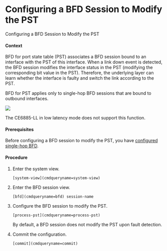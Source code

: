 Configuring a BFD Session to Modify the PST
===========================================

Configuring a BFD Session to Modify the PST

#### Context

BFD for port state table (PST) associates a BFD session bound to an interface with the PST of this interface. When a link down event is detected, the BFD session modifies the interface status in the PST (modifying the corresponding bit value in the PST). Therefore, the underlying layer can learn whether the interface is faulty and switch the link according to the PST.

BFD for PST applies only to single-hop BFD sessions that are bound to outbound interfaces.

![](public_sys-resources/note_3.0-en-us.png) 

The CE6885-LL in low latency mode does not support this function.



#### Prerequisites

Before configuring a BFD session to modify the PST, you have [configured single-hop BFD](vrp_bfd_cfg_0005.html).


#### Procedure

1. Enter the system view.
   ```
   [system-view](cmdqueryname=system-view)
   ```
2. Enter the BFD session view.
   ```
   [bfd](cmdqueryname=bfd) session-name
   ```
3. Configure the BFD session to modify the PST.
   ```
   [process-pst](cmdqueryname=process-pst)
   ```
   
   By default, a BFD session does not modify the PST upon fault detection.
4. Commit the configuration.
   ```
   [commit](cmdqueryname=commit)
   ```